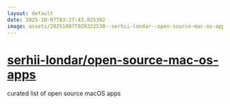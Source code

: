 ```yaml
---
layout: default
date: 2025-10-07T03:27:43.925392
image: assets/20251007T020322530--serhii-londar--open-source-mac-os-apps--20251007T021943918--cropped.png
---
```


# [serhii-londar/open-source-mac-os-apps](https://github.com/serhii-londar/open-source-mac-os-apps)

curated list of open source macOS apps
